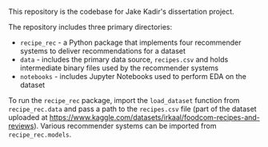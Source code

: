 This repository is the codebase for Jake Kadir's dissertation project.

The repository includes three primary directories:
- `recipe_rec` - a Python package that implements four recommender systems to deliver recommendations for a dataset
- `data` - includes the primary data source, `recipes.csv` and holds intermediate binary files used by the recommender systems
- `notebooks` - includes Jupyter Notebooks used to perform EDA on the dataset

To run the `recipe_rec` package, import the `load_dataset` function from `recipe_rec.data` and pass a path to the `recipes.csv` file (part of the dataset uploaded at https://www.kaggle.com/datasets/irkaal/foodcom-recipes-and-reviews). Various recommender systems can be imported from `recipe_rec.models`.